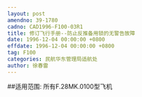 ```yaml
---
layout: post
amendno: 39-1780
cadno: CAD1996-F100-03R1
title: 修订飞行手册--防止反推备用锁的无警告故障
date: 1996-12-04 00:00:00 +0800
effdate: 1996-12-04 00:00:00 +0800
tag: F100
categories: 民航华东管理局适航处
author: 徐春雷
---
```


##适用范围:
所有F.28MK.0100型飞机

